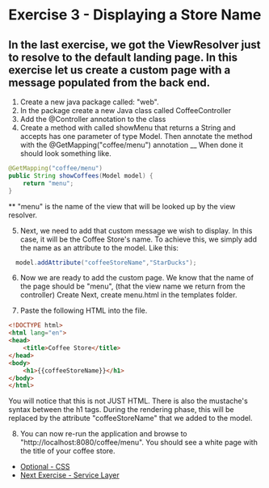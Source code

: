 # Exercise 3 - Displaying a Store Name
## In the last exercise, we got the ViewResolver just to resolve to the default landing page. In this exercise let us create a custom page with a message populated from the back end.

1. Create a new java package called: "web".
2. In the package create a new Java class called CoffeeController
3. Add the @Controller annotation to the class
4. Create a method with called showMenu that returns a String and accepts has one parameter of type Model.
Then annotate the method with the @GetMapping("coffee/menu") annotation
__
When done it should look something like.
```java
@GetMapping("coffee/menu") 
public String showCoffees(Model model) {
    return "menu"; 
}
```
**  "menu" is the name of the view that will be looked up by the view resolver.

5. Next, we need to add that custom message we wish to display. In this case, it will be the Coffee Store's name. 
To achieve this, we simply add the name as an attribute to the model. Like this:
```java
  model.addAttribute("coffeeStoreName","StarDucks");
```

6. Now we are ready to add the custom page.
We know that the name of the page should be "menu", (that the view name we return from the controller)  Create Next, create menu.html in the templates folder.

7. Paste the following HTML into the file.

```html
<!DOCTYPE html>
<html lang="en">
<head>
    <title>Coffee Store</title>
</head>
<body>
    <h1>{{coffeeStoreName}}</h1>
</body>
</html>
```
You will notice that this is not JUST HTML. There is also the mustache's syntax between the h1 tags. During the rendering phase, this will be replaced by the attribute "coffeeStoreName" that we added to the model. 

8. You can now re-run the application and browse to "http://localhost:8080/coffee/menu".  You should see a white page with the title of your coffee store.


* [Optional - CSS](../documents/optional-css.md)
* [Next Exercise - Service Layer](../documents/exercise4.md)